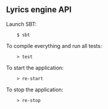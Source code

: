## Lyrics engine API

Launch SBT:

        $ sbt

To compile everything and run all tests:

        > test

To start the application:

        > re-start

To stop the application:

        > re-stop